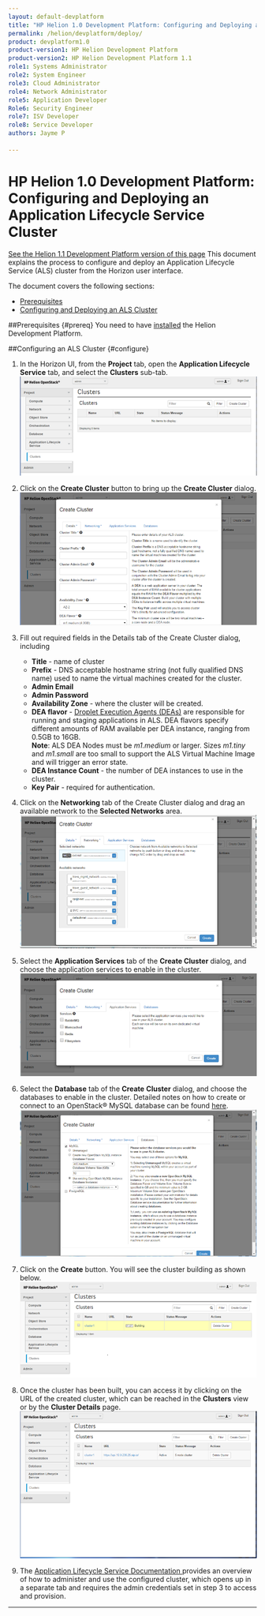 ```yaml
---
layout: default-devplatform
title: "HP Helion 1.0 Development Platform: Configuring and Deploying an Application Lifecycle Service Cluster"
permalink: /helion/devplatform/deploy/
product: devplatform1.0
product-version1: HP Helion Development Platform
product-version2: HP Helion Development Platform 1.1
role1: Systems Administrator 
role2: System Engineer
role3: Cloud Administrator
role4: Network Administrator
role5: Application Developer
Role6: Security Engineer
role7: ISV Developer 
role8: Service Developer
authors: Jayme P

---
```

<!--PUBLISHED-->
# HP Helion 1.0 Development Platform: Configuring and Deploying an Application Lifecycle Service Cluster
[See the Helion 1.1 Development Platform version of this page](/helion/devplatform/1.1/deploy/)
This document explains the process to configure and deploy an Application Lifecycle Service (ALS) cluster from the Horizon user interface.

The document covers the following sections:

- [Prerequisites](#prereq)
- [Configuring and Deploying  an ALS Cluster](#configure)

##Prerequisites {#prereq}
You need to have [installed](/helion/devplatform/install/) the Helion Development Platform.

##Configuring an ALS Cluster {#configure}
1.	In the Horizon UI, from the **Project** tab, open the **Application Lifecycle Service** tab, and select the **Clusters** sub-tab.<br /><img src="media/ALSConfig1.png"/>
 
2.	Click on the **Create Cluster** button to bring up the **Create Cluster** dialog.<br /><img src="media/ALSConfig2.png"/>
 
3.	Fill out required fields in the Details tab of the Create Cluster dialog, including
	- **Title** - name of cluster
	- **Prefix** - DNS acceptable hostname string (not fully qualified DNS name) used to name the virtual machines created for the cluster.
	- **Admin Email**
	- **Admin Password**
	- **Availability Zone** - where the cluster will be created.
	- **DEA flavor** - [Droplet Execution Agents (DEAs)](http://docs.cloudfoundry.org/concepts/architecture/execution-agent.html) are responsible for running and staging applications in ALS. DEA flavors specify different amounts of RAM available per DEA instance, ranging from 0.5GB to 16GB. <br />**Note**: ALS DEA Nodes must be *m1.medium* or larger. Sizes *m1.tiny* and *m1.small* are too small to support the ALS Virtual Machine Image and will trigger an error state.
	- **DEA Instance Count** - the number of DEA instances to use in the cluster.
	- **Key Pair** - required for authentication.

4.	Click on the **Networking** tab of the Create Cluster dialog and drag an available network to the **Selected Networks** area.<br /><img src="media/ALSConfig3.png"/>

5.	Select the **Application Services** tab of the **Create Cluster** dialog, and choose the application services to enable in the cluster.<br /><img src="media/ALSConfig4.png"/>

6.	Select the **Database** tab of the **Create** **Cluster** dialog, and choose the databases to enable in the cluster. Detailed notes on how to create or connect to an OpenStack&#174; MySQL database can be found [here](/helion/devplatform/connectdatabase/). <br /><img src="media/ALSConfig5.png"/>
 
7.	Click on the **Create** button. You will see the cluster building as shown below.<br /><img src="media/ALSConfig6.png"/>
 
8.	Once the cluster has been built, you can access it by clicking on the URL of the created cluster, which can be reached in the **Clusters** view or by the **Cluster Details** page. <br /><img src="media/ALSConfig7.png"/>
 
1. The [Application Lifecycle Service Documentation ](/als/v1/) provides an overview of how to administer and use the configured cluster, which opens up in a separate tab and requires the admin credentials set in step 3 to access and provision.

----
